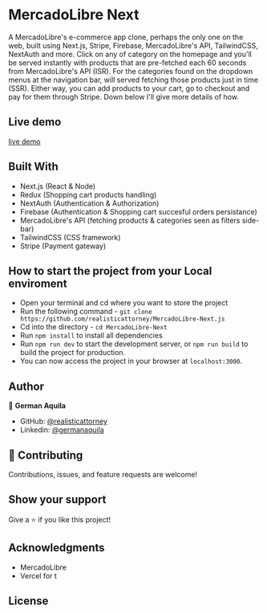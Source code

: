 # MercadoLibre Next

A MercadoLibre's e-commerce app clone, perhaps the only one on the web, built using Next.js, Stripe, Firebase, MercadoLibre's API, TailwindCSS, NextAuth and more. Click on any of category on the homepage and you'll be served instantly with products that are pre-fetched each 60 seconds from MercadoLibre's API (ISR). For the categories found on the dropdown menus at the navigation bar, will served fetching those products just in time (SSR). Either way, you can add products to your cart, go to checkout and pay for them through Stripe. Down below I'll give more details of how.

## Live demo

[live demo](https://mercado-libre-next-js.vercel.app/)

## Built With

- Next.js (React & Node)
- Redux (Shopping cart products handling)
- NextAuth (Authentication & Authorization)
- Firebase (Authentication & Shopping cart succesful orders persistance)
- MercadoLibre's API (fetching products & categories seen as filters side-bar)
- TailwindCSS (CSS framework)
- Stripe (Payment gateway)

## How to start the project from your Local enviroment

- Open your terminal and cd where you want to store the project
- Run the following command - `git clone https://github.com/realisticattorney/MercadoLibre-Next.js`
- Cd into the directory - `cd MercadoLibre-Next`
- Run `npm install` to install all dependencies
- Run `npm run dev` to start the development server, or `npm run build` to build the project for production.
- You can now access the project in your browser at `localhost:3000`.

## Author

👤 **German Aquila**

- GitHub: [@realisticattorney](https://github.com/realisticattorney)
- Linkedin: [@germanaquila](https://www.linkedin.com/in/germanaquila/)

## 🤝 Contributing

Contributions, issues, and feature requests are welcome!

## Show your support

Give a ⭐️ if you like this project!

## Acknowledgments
- MercadoLibre
- Vercel for t
## License

